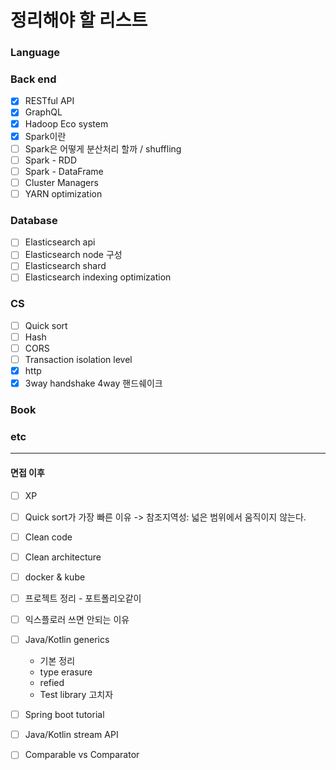 # 정리해야 할 리스트

### Language



### Back end

- [x] RESTful API
- [x] GraphQL
- [x] Hadoop Eco system
- [x] Spark이란
- [ ] Spark은 어떻게  분산처리 할까 / shuffling
- [ ] Spark - RDD
- [ ] Spark - DataFrame
- [ ] Cluster Managers 
- [ ] YARN optimization

### Database

- [ ] Elasticsearch api
- [ ] Elasticsearch node 구성
- [ ] Elasticsearch shard
- [ ] Elasticsearch indexing optimization

### CS

- [ ] Quick sort
- [ ] Hash
- [ ] CORS
- [ ] Transaction isolation level
- [x] http
- [x] 3way handshake 4way 핸드쉐이크

### Book



### etc



----

#### 면접 이후

- [ ] XP
- [ ] Quick sort가 가장 빠른 이유 -> 참조지역성: 넓은 범위에서 움직이지 않는다.
- [ ] Clean code
- [ ] Clean architecture
- [ ] docker & kube
- [ ] 프로젝트 정리 - 포트폴리오같이
- [ ] 익스플로러 쓰면 안되는 이유
- [ ] Java/Kotlin generics
  - 기본 정리
  - type erasure
  - refied
  - Test library 고치자
- [ ] Spring boot tutorial
- [ ] Java/Kotlin stream API
- [ ] Comparable vs Comparator

